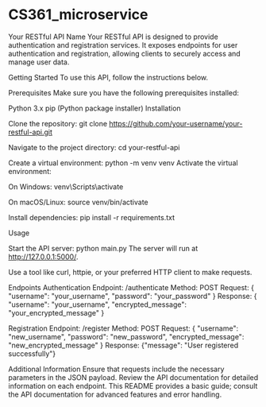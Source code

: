 # CS361_microservice

Your RESTful API Name
Your RESTful API is designed to provide authentication and registration services. It exposes endpoints for user authentication and registration, allowing clients to securely access and manage user data.

Getting Started
To use this API, follow the instructions below.

Prerequisites
Make sure you have the following prerequisites installed:

Python 3.x
pip (Python package installer)
Installation

Clone the repository:
git clone https://github.com/your-username/your-restful-api.git

Navigate to the project directory:
cd your-restful-api

Create a virtual environment:
python -m venv venv
Activate the virtual environment:

On Windows:
venv\Scripts\activate

On macOS/Linux:
source venv/bin/activate

Install dependencies:
pip install -r requirements.txt

Usage

Start the API server:
python main.py
The server will run at http://127.0.0.1:5000/.

Use a tool like curl, httpie, or your preferred HTTP client to make requests.

Endpoints
Authentication
Endpoint: /authenticate
Method: POST
Request:
{
  "username": "your_username",
  "password": "your_password"
}
Response:
{
  "username": "your_username",
  "encrypted_message": "your_encrypted_message"
}

Registration
Endpoint: /register
Method: POST
Request:
{
  "username": "new_username",
  "password": "new_password",
  "encrypted_message": "new_encrypted_message"
}
Response:
{"message": "User registered successfully"}

Additional Information
Ensure that requests include the necessary parameters in the JSON payload.
Review the API documentation for detailed information on each endpoint.
This README provides a basic guide; consult the API documentation for advanced features and error handling.